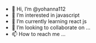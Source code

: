 - 👋 Hi, I’m @yohanna112
- 👀 I’m interested in javascript
- 🌱 I’m currently learning react js
- 💞️ I’m looking to collaborate on ...
- 📫 How to reach me ...

<!---
yohanna112/yohanna112 is a ✨ special ✨ repository because its `README.md` (this file) appears on your GitHub profile.
You can click the Preview link to take a look at your changes.
--->
